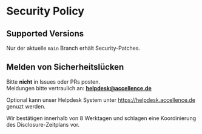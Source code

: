# Security Policy

## Supported Versions
Nur der aktuelle `main` Branch erhält Security-Patches.

## Melden von Sicherheitslücken
Bitte **nicht** in Issues oder PRs posten.  
Meldungen bitte vertraulich an: **helpdesk@accellence.de**

Optional kann unser Helpdesk System unter https://helpdesk.accellence.de genuzt werden.

Wir bestätigen innerhalb von 8 Werktagen und schlagen eine Koordinierung des Disclosure-Zeitplans vor.
